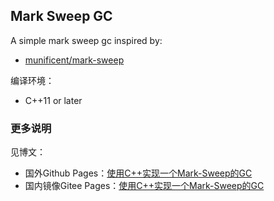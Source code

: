 ## Mark Sweep GC

A simple mark sweep gc inspired by: 

-   [munificent/mark-sweep](https://github.com/munificent/mark-sweep)

编译环境：

-   C++11 or later

### 更多说明

见博文：

-   国外Github Pages：[使用C++实现一个Mark-Sweep的GC](https://jasonkayzk.github.io/2020/12/12/使用C++实现一个Mark-Sweep的GC/)
-   国内镜像Gitee Pages：[使用C++实现一个Mark-Sweep的GC](https://jasonkay.gitee.io/2020/12/12/使用C++实现一个Mark-Sweep的GC/)





